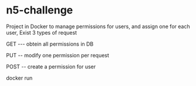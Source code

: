 # n5-challenge
Project in Docker to manage permissions for users, and assign one for each user, 
Exist 3 types of request

GET  ---  obtein all permissions in DB

PUT --    modify one permission per request

POST  --  create a permission for user

docker  run
